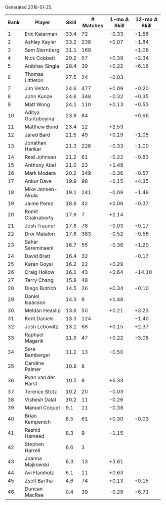 Generated 2018-01-25.

| Rank | Player             | Skill | # Matches | 1-mo Δ Skill | 12-mo Δ Skill |
|------|--------------------|-------|-----------|--------------|---------------|
|    1 | Eric Katerman      |  33.4 |        72 |        -0.33 |         +1.56 |
|    2 | Ashley Kayler      |  33.2 |       238 |        +0.07 |         -1.84 |
|    3 | Sam Sternberg      |  31.1 |       169 |              |         +1.06 |
|    4 | Nick Cobbett       |  29.2 |        57 |        +0.39 |         +2.34 |
|    5 | Anibhav Singla     |  28.4 |        39 |        +0.22 |         +6.16 |
|    6 | Thomas Littleton   |  27.5 |        24 |        -0.03 |               |
|    7 | Jim Veitch         |  24.6 |       477 |        +0.09 |         -0.20 |
|    8 | John Kunze         |  24.6 |       348 |        -0.32 |         +0.35 |
|    9 | Matt Wong          |  24.1 |       110 |        +0.13 |         +0.53 |
|   10 | Aditya Guntuboyina |  23.9 |        84 |              |         +0.66 |
|   11 | Matthew Bond       |  23.4 |        12 |        +2.53 |               |
|   12 | Jared Bard         |  21.5 |        49 |        +0.19 |         +1.05 |
|   13 | Jonathan Hankar    |  21.3 |       226 |        -0.33 |         -1.00 |
|   14 | Reid Johnsen       |  21.2 |        61 |        -0.22 |         -0.83 |
|   15 | Anthony Abel       |  21.0 |        23 |        +1.48 |               |
|   16 | Mark Modera        |  20.2 |       349 |        -0.36 |         -0.57 |
|   17 | Ankur Dave         |  19.9 |        98 |        -0.15 |         +4.35 |
|   18 | Mike Jensen-Akula  |  19.1 |       241 |        -0.09 |         -1.49 |
|   19 | Jaime Perez        |  18.9 |        42 |        +0.06 |         -0.37 |
|   20 | Romit Chakraborty  |  17.9 |         7 |        +2.14 |               |
|   21 | Josh Trauner       |  17.8 |        78 |        -0.03 |         +0.17 |
|   22 | Dror Matalon       |  17.6 |       383 |        -0.52 |         -0.56 |
|   23 | Sahar Sareminaeni  |  16.7 |        55 |        -0.36 |         +1.20 |
|   24 | David Bratt        |  16.4 |        32 |              |         -0.17 |
|   25 | Karan Goyal        |  16.2 |        22 |        +0.29 |               |
|   26 | Craig Hollow       |  16.1 |        43 |        +0.64 |        +14.10 |
|   27 | Terry Chang        |  15.8 |        48 |              |               |
|   28 | Diego Butrich      |  14.5 |        26 |        +0.34 |         -0.10 |
|   29 | Daniel Isaacson    |  14.3 |         6 |        +1.48 |               |
|   30 | Meldan Heaslip     |  13.6 |        50 |        +0.21 |         +3.23 |
|   31 | Kent Daniels       |  13.3 |       124 |              |         -1.40 |
|   32 | Josh Lebowitz      |  13.1 |        68 |        +0.15 |         +2.37 |
|   33 | Raphael Magarik    |  11.9 |        47 |        +0.22 |         +3.08 |
|   34 | Sara Bamberger     |  11.2 |        13 |        -0.50 |               |
|   35 | Caroline Palmer    |  10.9 |         8 |              |               |
|   36 | Ryan van der Harst |  10.5 |         8 |        +6.33 |               |
|   37 | Terence Stotz      |  10.2 |        20 |        -0.03 |               |
|   38 | Vishesh Dalal      |  10.2 |        11 |        -0.26 |               |
|   39 | Manuel Coquet      |   9.1 |        11 |        -0.38 |               |
|   40 | Brian Kempenich    |   8.5 |        61 |        +0.30 |         -0.03 |
|   41 | Rashid Hameed      |   8.3 |         9 |        -1.15 |               |
|   42 | Stephen Harrell    |   6.6 |         3 |              |               |
|   43 | Joanna Majkowski   |   6.3 |        13 |        +3.61 |               |
|   44 | Avi Flamholz       |   6.1 |        11 |        +0.63 |               |
|   45 | Zsolt Bartha       |   4.6 |        74 |        +0.13 |         +0.15 |
|   46 | Duncan MacRae      |   0.4 |        39 |        -0.29 |         +6.71 |